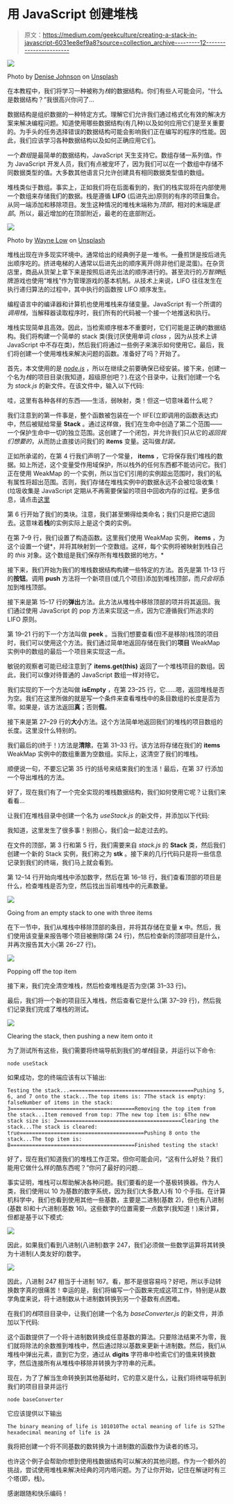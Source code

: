 # 用 JavaScript 创建堆栈

> 原文：<https://medium.com/geekculture/creating-a-stack-in-javascript-6031ee8ef9a8?source=collection_archive---------12----------------------->

![](img/6440b298e463ade01ebc6fd153a36114.png)

Photo by [Denise Johnson](https://unsplash.com/@auntneecey?utm_source=unsplash&utm_medium=referral&utm_content=creditCopyText) on [Unsplash](https://unsplash.com/s/photos/stack-of-pancakes?utm_source=unsplash&utm_medium=referral&utm_content=creditCopyText)

在本教程中，我们将学习一种被称为*栈*的数据结构。你们有些人可能会问，“什么是数据结构？”我很高兴你问了…

数据结构是组织数据的一种特定方式。理解它们允许我们通过格式化有效的解决方案来解决编程问题。知道使用哪些数据结构(有几种)以及如何应用它们是至关重要的。为手头的任务选择错误的数据结构可能会影响我们正在编写的程序的性能。因此，我们应该学习各种数据结构以及如何正确应用它们。

一个*数组*是最简单的数据结构，JavaScript 天生支持它。数组存储一系列值。作为 JavaScript 开发人员，我们有点被宠坏了，因为我们可以在一个数组中存储不同数据类型的值。大多数其他语言只允许创建具有相同数据类型值的数组。

堆栈类似于数组。事实上，正如我们将在后面看到的，我们的栈实现将在内部使用一个数组来存储我们的数据。栈是遵循 **LIFO** (后进先出)原则的有序的项目集合。从同一端添加和移除项目。发生这种情况的堆栈末端称为*顶部*，相对的末端是*底部*。所以，最近增加的在顶部附近，最老的在底部附近。

![](img/33d1700d78182dea13964191191fafe2.png)

Photo by [Wayne Low](https://unsplash.com/@wayneshin?utm_source=medium&utm_medium=referral) on [Unsplash](https://unsplash.com?utm_source=medium&utm_medium=referral)

堆栈出现在许多现实环境中。通常给出的经典例子是一堆书。一叠煎饼是按后进先出顺序吃的。挤进电梯的人通常以后进先出的顺序离开(除非他们是混蛋)。在杂货店里，商品从货架上拿下来是按照后进先出法的顺序进行的。甚至流行的*万智牌*纸牌游戏也使用“堆栈”作为管理游戏的基本机制。从技术上来说，LIFO 往往发生在执行递归算法的过程中，其中执行的函数按 LIFO 顺序发生。

编程语言中的编译器和计算机也使用堆栈来存储变量。JavaScript 有一个所谓的*调用栈*，当解释器读取程序时，我们所有的代码被一个接一个地推送和执行。

堆栈实现简单且高效。因此，当检索顺序根本不重要时，它们可能是正确的数据结构。我们将构建一个简单的 stack 类(我讨厌使用单词 *class* ，因为从技术上讲 JavaScript 中不存在类)，然后我们将通过一些例子来演示如何使用它。最后，我们将创建一个使用堆栈来解决问题的函数。准备好了吗？开始了。

首先，本文使用的是 [*node.js*](https://nodejs.org/en/download/) ，所以在继续之前要确保已经安装。接下来，创建一个名为*栈*的项目目录(我知道，超级原创吧？).在这个目录中，让我们创建一个名为 *stack.js* 的新文件。在该文件中，输入以下代码:

哇，这里有各种各样的东西——生活，弱映射，类！但这一切意味着什么呢？

我们注意到的第一件事是，整个函数被包装在一个 IIFE(立即调用的函数表达式)中，然后被赋给常量 **Stack** 。通过这样做，我们在生命中创造了第二个范围——一个保护生命中一切的独立范围。这创建了一个闭包，并允许我们只从它的*返回我们想要的*，从而防止直接访问我们的 **items** 变量。这叫做*封装。*

正如所承诺的，在第 4 行我们声明了一个常量， **items** ，它将保存我们堆栈的数据。如上所述，这个变量受作用域保护，所以栈外的任何东西都不能访问它。我们正在使用 WeakMap 的一个实例，所以当它们引用的实例超出范围时，我们的私有属性将超出范围。否则，我们存储在堆栈实例中的数据永远不会被垃圾收集！(垃圾收集是 JavaScript 定期从不再需要保留的项目中回收内存的过程。更多信息，请点击[这里](https://developer.mozilla.org/en-US/docs/Web/JavaScript/Memory_Management)

第 6 行开始了我们的类块。注意，我们甚至懒得给类命名；我们只是把它退回去。这意味着**栈**的实例实际上是这个类的实例。

在第 7–9 行，我们设置了构造函数。这里我们使用 WeakMap 实例， **items** ，为这个设置一个键*，并将其映射到一个空数组。这样，每个实例将被映射到栈自己的 *this* 对象。这个数组是我们保存所有堆栈数据的地方。*

接下来，我们开始为我们的堆栈数据结构构建一些特定的方法。首先是第 11-13 行的**按钮**。调用 **push** 方法将一个新项目(或几个项目)添加到堆栈顶部，而*只会将*添加到堆栈顶部。

接下来是第 15–17 行的**弹出**方法。此方法从堆栈中移除顶部的项并将其返回。我们通过使用 JavaScript 的 pop 方法来实现这一点，因为它遵循我们所追求的 LIFO 原则。

第 19–21 行的下一个方法叫做 **peek** 。当我们想要查看(但不是移除)栈顶的项目时，我们可以使用这个方法。我们通过简单地返回存储在我们的**项目** WeakMap 实例中的数组的最后一个项目来实现这一点。

敏锐的观察者可能已经注意到了 **items.get(this)** 返回了一个堆栈项目的数组。因此，我们可以像对待普通的 JavaScript 数组一样对待它。

我们实现的下一个方法叫做 **isEmpty** ，在第 23–25 行，它……嗯，返回堆栈是否为空。我们在这里所做的就是写一个条件来查看堆栈中的条目数组的长度是否为零。如果是，该方法返回**真**；否则**假**。

接下来是第 27–29 行的**大小**方法。这个方法简单地返回我们的堆栈的项目数组的长度。这里没什么特别的。

我们最后的(终于！)方法是**清除**，在第 31–33 行。该方法将存储在我们的 **items** WeakMap 实例中的数组重置为空数组。实际上，这清空了我们的堆栈。

顺便说一句，不要忘记第 35 行的括号来结束我们的生活！最后，在第 37 行添加一个导出堆栈的方法。

好了，现在我们有了一个完全实现的堆栈数据结构，我们如何使用它呢？让我们来看看…

让我们在堆栈目录中创建一个名为 *useStack.js* 的新文件，并添加以下代码:

我知道，这里发生了很多事！别担心，我们会一起走过去的。

在文件的顶部，第 3 行和第 5 行，我们需要来自 *stack.js* 的 **Stack** 类，然后我们创建一个新的 Stack 实例，我们称之为 **stk** 。接下来的几行代码只是将一些信息记录到我们的终端，我们马上就会看到。

第 12–14 行开始向堆栈中添加数字，然后在第 16–18 行，我们查看顶部的项目是什么，检查堆栈是否为空，然后找出当前堆栈中的元素数量。

![](img/b7c9149f2cb52e2512af8ec5b99c28cc.png)

Going from an empty stack to one with three items

在下一节中，我们从堆栈中移除顶部的条目，并将其存储在变量 **x** 中。然后，我们使用该变量来报告哪个项目被删除(第 24 行)，然后检查新的顶部项目是什么，并再次报告其大小(第 26–27 行)。

![](img/46508d7baab1d5ef087d2aa86c5602eb.png)

Popping off the top item

接下来，我们完全清空堆栈，然后检查堆栈是否为空(第 31–33 行)。

最后，我们将一个新的项目压入堆栈，然后查看它是什么(第 37–39 行)，然后我们记录我们完成了堆栈的测试。

![](img/cbaffade499b2bb79599eb5b1d2bd123.png)

Clearing the stack, then pushing a new item onto it

为了测试所有这些，我们需要将终端导航到我们的*堆栈*目录，并运行以下命令:

```
node useStack
```

如果成功，您的终端应该有以下输出:

```
Testing the stack...========================================Pushing 5, 6, and 7 onto the stack...The top items is: 7The stack is empty: falseNumber of items in the stack: 3========================================Removing the top item from the stack...Item removed from top: 7The new top item is: 6The new stack size is: 2========================================Clearing the stack...The stack is cleared: true========================================Pushing 8 onto the stack...The top item is: 8========================================Finished testing the stack!
```

好了，现在我们知道我们的堆栈工作正常。但你可能会问，“这有什么好处？我们能用它做什么样的酷东西呢？”你问了最好的问题…

事实证明，堆栈可以帮助解决各种问题。我们要看的是一个基极转换器。作为人类，我们使用以 10 为基数的数字系统，因为我们(大多数人)有 10 个手指。在计算机科学中，我们也看到使用其他一些基数，主要是二进制(基数 2)，但也有八进制(基数 8)和十六进制(基数 16)。这些数字的位置需要一点数学(我知道！)来计算，但都是基于以下模式:

![](img/032bbf2e7f87750cf35d8a92fb9b09cc.png)

因此，如果我们看到八进制(八进制)数字 247，我们必须做一些数学运算将其转换为十进制(人类友好的)数字。

![](img/eb780929e65fd982fc4f19a73e03af67.png)

因此，八进制 247 相当于十进制 167。看，那不是很容易吗？好吧，所以手动转换数字真的很痛苦！幸运的是，我们将编写一个函数来完成这项工作，特别是从数学角度来说，将十进制数从十进制数转换到另一个基数有点困难。

在我们的*栈*项目目录中，让我们创建一个名为 *baseConverter.js* 的新文件，并添加以下代码:

这个函数提供了一个将十进制数转换成任意基数的算法。只要除法结果不为零，我们就将除法的余数推到堆栈中，然后通过除以基数来更新十进制数。然后，我们从堆栈中弹出元素，直到它为空，通过从 **digits** 字符串中检索它们的值来转换数字，然后连接所有从堆栈中移除并转换为字符串的元素。

现在，为了了解当生命转换到其他基础时，它的意义是什么，让我们将终端导航到我们的项目目录并运行

```
node baseConverter
```

它应该提供以下输出

```
The binary meaning of life is 101010The octal meaning of life is 52The hexadecimal meaning of life is 2A
```

我将把创建一个将不同基数的数转换为十进制数的函数作为读者的练习。

也许这个例子会帮助你想到使用栈数据结构可以解决的其他问题。作为一个额外的挑战，尝试使用堆栈来解决经典的河内塔问题。为了让你开始，记住在解谜时有三个塔(即，栈)。

感谢跟随和快乐编码！